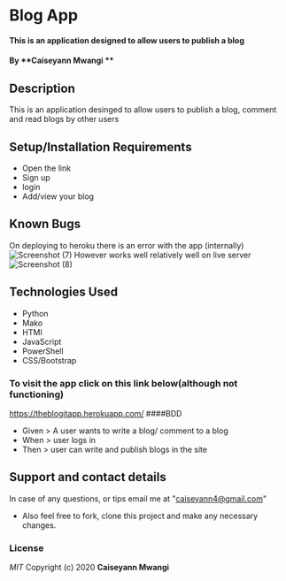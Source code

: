 # Blog App

#### This is an application designed to allow users to publish a blog  
#### By **Caiseyann Mwangi **
## Description
This is an application desinged to allow users to publish a blog, comment and read blogs by other users 
## Setup/Installation Requirements
* Open the link 
* Sign up 
* login
* Add/view your blog
## Known Bugs
On deploying to heroku there is an error with the app (internally) 
![Screenshot (7)](https://user-images.githubusercontent.com/67676815/94560917-faf44200-026b-11eb-884c-1a4ab7a4eac2.png)
However works well relatively well on live server
![Screenshot (8)](https://user-images.githubusercontent.com/67676815/94560968-0cd5e500-026c-11eb-89fa-f6112b589468.png)

## Technologies Used
* Python
* Mako
* HTMl
* JavaScript
* PowerShell
* CSS/Bootstrap
### To visit the app click on this link below(although not functioning)
https://theblogitapp.herokuapp.com/
####BDD
* Given > A user wants to write a blog/ comment to a blog
* When  > user logs in 
* Then > user can write and publish blogs in the site
## Support and contact details
In case of any questions, or tips email me at "caiseyann4@gmail.com" 
* Also feel free to fork, clone this project and make any necessary changes.
### License
*MIT*
Copyright (c) 2020 **Caiseyann Mwangi**
  

